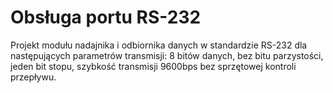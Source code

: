 # Obsługa portu RS-232

Projekt modułu nadajnika i odbiornika danych w standardzie RS-232 dla następujących parametrów transmisji: 8 bitów danych, bez bitu parzystości, jeden bit stopu, szybkość transmisji 9600bps bez sprzętowej kontroli przepływu. 
